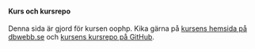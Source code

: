 #### Kurs och kursrepo

Denna sida är gjord för kursen oophp.
Kika gärna på [kursens hemsida på dbwebb.se](https://dbwebb.se/kurser/oophp-v5) och [kursens kursrepo på GitHub](https://github.com/dbwebb-se/oophp).
